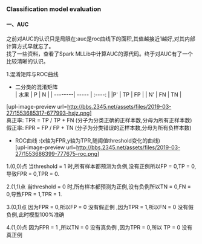 ### **Classification model evaluation**
#### 一、AUC
之前对AUC的认识只是局限在:auc是roc曲线下的面积,其值越接近1越好,对其内部计算方式早就忘了。  
找了一些资料，查看了Spark MLLib中计算AUC的源代码。终于对AUC有了一个比较清晰的认识。

1.混淆矩阵与ROC曲线
- 二分类的混淆矩阵  
| 水果    | P       | N      |
| --------| -----   | :----: |
|P'       | TP      |   FP   |
| N'      |    FN   |   TN   |

[upl-image-preview url=http://bbs.2345.net/assets/files/2019-03-27/1553685317-677993-hxjz.png]  
真正率: TPR = TP / TP + FN  (分子为分类正确的正样本数,分母为所有正样本数)  
假正率: FPR = FP / FP + TN  (分子为分类错误的正样本数,分母为所有负样本数)

- ROC曲线 :(x轴为FPR,y轴为TPR,随阈值threshold变化的曲线)   
[upl-image-preview url=http://bbs.2345.net/assets/files/2019-03-27/1553686399-777675-roc.png]  

1.(0,0)点
当threshold = 1 时,所有样本都预测为负例,没有正例所以FP = 0,TP = 0,导致FPR = 0,TPR = 0.  

2.(1,1)点
当threshold = 0 时,所有样本都预测为正例,没有负例所以TN = 0,FN = 0,导致FPR = 1,TPR = 1.  

3.(0,1)点 
因为FPR = 0,所以FP = 0 没有假正例 ,因为TPR = 1,所以FN = 0 没有假负例,此时模型100%准确  

4.(1,0)点
因为FPR = 1 ,所以TN = 0 没有真负例 ,因为TPR = 0,所以 TP = 0 没有真正例






